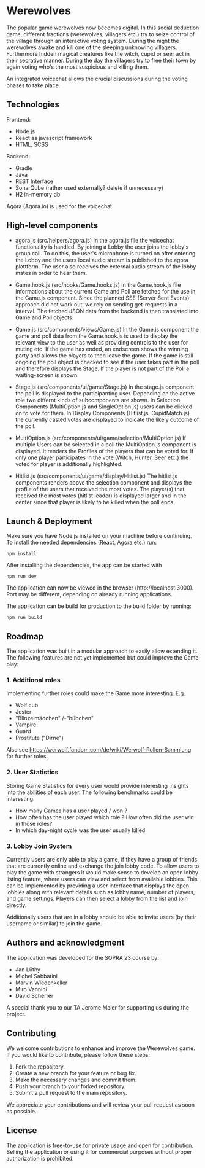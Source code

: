 # Werewolves

The popular game werewolves now becomes digital. In this social deduction game, different fractions (werewolves, villagers etc.) try to seize control of the village through an interactive voting system. During the night the werewolves awake and kill one of the sleeping unknowing villagers. Furthermore hidden magical creatures like the witch, cupid or seer act in their secrative manner. During the day the villagers try to free their town by again voting who's the most suspicious and killing them.

An integrated voicechat allows the crucial discussions during the voting phases to take place.

## Technologies

Frontend:
- Node.js
- React as javascript framework
- HTML, SCSS

Backend:
- Gradle
- Java
- REST Interface
- SonarQube (rather used externally? delete if unnecessary)
- H2 in-memory db

Agora (Agora.io) is used for the voicechat

## High-level components

- agora.js (src/helpers/agora.js)
In the agora.js file the voicechat functionality is handled. By joining a Lobby the user joins the lobby's group call.
To do this, the user's microphone is turned on after entering the Lobby and the users local audio stream is published to the agora plattform.
The user also receives the external audio stream of the lobby mates in order to hear them.

- Game.hook.js (src/hooks/Game.hooks.js)
In the Game.hook.js file informations about the current Game and Poll are fetched for the use in the Game.js component. 
Since the planned SSE (Server Sent Events) approach did not work out, we rely on sending get-requests in a interval.
The fetched JSON data from the backend is then translated into Game and Poll objects.

- Game.js (src/components/views/Game.js)
In the Game.js component the game and poll data from the Game.hook.js is used to display the relevant view to the user as well as providing controls to the user for muting etc.
If the game has ended, an endscreen shows the winning party and allows the players to then leave the game.
If the game is still ongoing the poll object is checked to see if the user takes part in the poll and therefore displays the Stage. If the player is not part of the Poll a waiting-screen is shown.

- Stage.js (src/components/ui/game/Stage.js)
In the stage.js component the poll is displayed to the participanting user. Depending on the active role two differnt kinds of subcomponents are shown.
In Selection Components (MultiOption.js and SingleOption.js) users can be clicked on to vote for them.
In Display Components (Hitlist.js, CupidMatch.js) the currently casted votes are displayed to indicate the likely outcome of the poll. 

- MultiOption.js (src/components/ui/game/selection/MultiOption.js)
If multiple Users can be selected in a poll the MultiOption.js component is displayed. 
It renders the Profiles of the players that can be voted for. If only one player participates in the vote (Witch, Hunter, Seer etc.) the voted for player is additionally highlighted. 

- Hitlist.js (src/components/ui/game/display/Hitlist.js)
The hitlist.js components renders above the selection component and displays the profile of the users that received the most votes.
The player(s) that received the most votes (hitlist leader) is displayed larger and in the center since that player is likely to be killed when the poll ends.

## Launch & Deployment



Make sure you have Node.js installed on your machine before continuing. To install the needed dependencies (React, Agora etc.) run:

```npm install```

After installing the dependencies, the app can be started with

```npm run dev```

The application can now be viewed in the browser (http://localhost:3000). Port may be different, depending on already running applications.

The application can be build for production to the build folder by running:

`npm run build` 

## Roadmap

The application was built in a modular approach to easily allow extending it.
The following features are not yet implemented but could improve the Game play:

### 1. Additional roles

Implementing further roles could make the Game more interesting. E.g.

- Wolf cub
- Jester
- "Blinzelmädchen" /-"bübchen"
- Vampire
- Guard
- Prostitute ("Dirne")

Also see https://werwolf.fandom.com/de/wiki/Werwolf-Rollen-Sammlung for further roles.

### 2. User Statistics

Storing Game Statistics for every user would provide interesting insights into the abilities of each user. The following benchmarks could be interesting:

- How many Games has a user played / won ?
- How often has the user played which role ? How often did the user win in those roles?
- In which day-night cycle was the user usually killed 


### 3. Lobby Join System

Currently users are only able to play a game, if they have a group of friends that are currently online and exchange the join lobby code. To allow users to play the game with strangers it would make sense to develop an open lobby listing feature, where users can view and select from available lobbies. This can be implemented by providing a user interface that displays the open lobbies along with relevant details such as lobby name, number of players, and game settings. Players can then select a lobby from the list and join directly.

Additionally users that are in a lobby should be able to invite users (by their username or similar) to join the game.


## Authors and acknowledgment

The application was developed for the SOPRA 23 course by:

- Jan Lüthy
- Michel Sabbatini
- Marvin Wiedenkeller
- Miro Vannini
- David Scherrer

A special thank you to our TA Jerome Maier for supporting us during the project.

## Contributing

We welcome contributions to enhance and improve the Werewolves game. If you would like to contribute, please follow these steps:

1. Fork the repository.
2. Create a new branch for your feature or bug fix.
3. Make the necessary changes and commit them.
4. Push your branch to your forked repository.
5. Submit a pull request to the main repository.

We appreciate your contributions and will review your pull request as soon as possible.

## License

The application is free-to-use for private usage and open for contribution.
Selling the application or using it for commercial purposes without proper authorization is prohibited.
